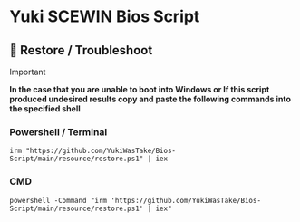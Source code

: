 # **Yuki SCEWIN Bios Script**

## :wrench: Restore / Troubleshoot
> [!Important]
> **In the case that you are unable to boot into Windows or If this script produced undesired results copy and paste the following commands into the specified shell**
### Powershell / Terminal
```
irm "https://github.com/YukiWasTake/Bios-Script/main/resource/restore.ps1" | iex
```

### CMD
```
powershell -Command "irm 'https://github.com/YukiWasTake/Bios-Script/main/resource/restore.ps1' | iex"
```

